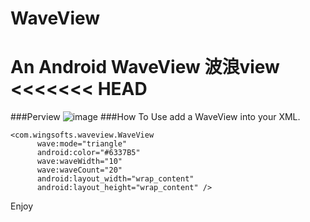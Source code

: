 # WaveView
An Android WaveView 波浪view 
<<<<<<< HEAD
=======

###Perview
![image](https://github.com/githubwing/WaveView/raw/master/perview.gif)
###How To Use
add a WaveView into your XML.

```
<com.wingsofts.waveview.WaveView
      wave:mode="triangle"
      android:color="#6337B5"
      wave:waveWidth="10"
      wave:waveCount="20"
      android:layout_width="wrap_content"
      android:layout_height="wrap_content" />
```
 Enjoy
